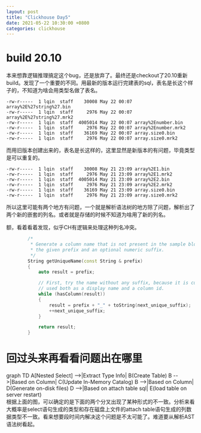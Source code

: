 ```yaml
---
layout: post
title: "Clickhouse Day5"
date: 2021-05-22 10:30:00 +0800
categories: clickhouse
---
```


# build 20.10
本来想靠逻辑推理搞定这个bug，还是放弃了。最终还是checkout了20.10重新build。发现了一个重要的不同。用最新的版本运行完建表的sql，表名是长这个样子的，不知道为啥会用类型名做了表名。
```
-rw-r-----  1 lqin  staff    30008 May 22 00:07 array%2E%27string%27.bin
-rw-r-----  1 lqin  staff     2976 May 22 00:07 array%2E%27string%27.mrk2
-rw-r-----  1 lqin  staff  4005014 May 22 00:07 array%2Enumber.bin
-rw-r-----  1 lqin  staff     2976 May 22 00:07 array%2Enumber.mrk2
-rw-r-----  1 lqin  staff    36169 May 22 00:07 array.size0.bin
-rw-r-----  1 lqin  staff     2976 May 22 00:07 array.size0.mrk2
```
而用旧版本创建出来的，表名是长这样的，这里显然是新版本的有问题，毕竟类型是可以重复的。
```
-rw-r-----  1 lqin  staff    30008 May 21 23:09 array%2E1.bin
-rw-r-----  1 lqin  staff     2976 May 21 23:09 array%2E1.mrk2
-rw-r-----  1 lqin  staff  4005014 May 21 23:09 array%2E2.bin
-rw-r-----  1 lqin  staff     2976 May 21 23:09 array%2E2.mrk2
-rw-r-----  1 lqin  staff    36169 May 21 23:09 array.size0.bin
-rw-r-----  1 lqin  staff     2976 May 21 23:09 array.size0.mrk2
```
所以这里可能有两个地方有问题，一个就是解析语法树的地方除了问题，解析出了两个新的嵌套的列名。或者就是存储的时候不知道为啥用了新的列名。

额，看着看着发现，似乎CH有逻辑来处理这种列名冲突。
```C++
        /*
         * Generate a column name that is not present in the sample block, using
         * the given prefix and an optional numeric suffix.
         */
        String getUniqueName(const String & prefix)
        {
            auto result = prefix;

            // First, try the name without any suffix, because it is currently
            // used both as a display name and a column id.
            while (hasColumn(result))
            {
                result = prefix + "_" + toString(next_unique_suffix);
                ++next_unique_suffix;
            }

            return result;
        }
```

# 回过头来再看看问题出在哪里

<div class = "mermaid">
 graph TD
    A[Nested Select] -->|Extract Type Info| B(Create Table)
    B -->|Based on Column| C(Update In-Memory Catalog)
    B -->|Based on Column| D(Generate on-disk files)
    D -->|Based on attach table sql| E(load table on server restart)
</div>
根据上面的图，可以确定的是下面的两个分叉出现了某种形式的不一致。分析来看大概率是select语句生成的类型和存在磁盘上文件的attach table语句生成的列数据类型不一致。看来想要段时间内解决这个问题是不太可能了。难道要从解析AST语法树看起。